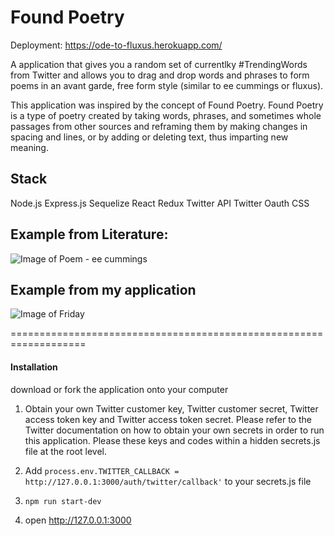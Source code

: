 # Found Poetry

Deployment: https://ode-to-fluxus.herokuapp.com/

A application that gives you a random set of currentlky #TrendingWords from Twitter and allows you to drag and drop words and phrases to form poems in an avant garde, free form style (similar to ee cummings or fluxus).

This application was inspired by the concept of Found Poetry. Found Poetry is a type of poetry created by taking words, phrases, and sometimes whole passages from other sources and reframing them by making changes in spacing and lines, or by adding or deleting text, thus imparting new meaning.

## Stack
Node.js
Express.js
Sequelize
React
Redux
Twitter API
Twitter Oauth
CSS

## Example from Literature:
![Image of Poem](https://i.pinimg.com/236x/36/69/a8/3669a88b74bac893c641c889b45f7a33--ee-cummings-revolutionaries.jpg) - ee cummings


## Example from my application
![Image of Friday](https://i.imgur.com/VkHMsdY.png)

===================================================================

#### Installation
download or fork the application onto your computer

1. Obtain your own Twitter customer key, Twitter customer secret, Twitter access token key and Twitter access token secret. Please refer to the Twitter documentation on how to obtain your own secrets in order to run this application. Please these keys and codes within a hidden secrets.js file at the root level.

2. Add ```process.env.TWITTER_CALLBACK = http://127.0.0.1:3000/auth/twitter/callback'``` to your secrets.js file

3. `npm run start-dev`

4. open http://127.0.0.1:3000
